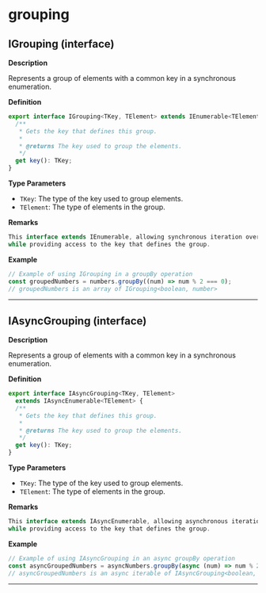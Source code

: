 <!-- markdownlint-disable MD036 -->

# grouping

## IGrouping (interface)

**Description**

Represents a group of elements with a common key in a synchronous enumeration.

**Definition**

```typescript
export interface IGrouping<TKey, TElement> extends IEnumerable<TElement> {
  /**
   * Gets the key that defines this group.
   *
   * @returns The key used to group the elements.
   */
  get key(): TKey;
}
```

**Type Parameters**

- `TKey`: The type of the key used to group elements.
- `TElement`: The type of elements in the group.

**Remarks**

```typescript
This interface extends IEnumerable, allowing synchronous iteration over grouped elements
while providing access to the key that defines the group.
```

**Example**

```typescript
// Example of using IGrouping in a groupBy operation
const groupedNumbers = numbers.groupBy((num) => num % 2 === 0);
// groupedNumbers is an array of IGrouping<boolean, number>
```

---

## IAsyncGrouping (interface)

**Description**

Represents a group of elements with a common key in a synchronous enumeration.

**Definition**

```typescript
export interface IAsyncGrouping<TKey, TElement>
  extends IAsyncEnumerable<TElement> {
  /**
   * Gets the key that defines this group.
   *
   * @returns The key used to group the elements.
   */
  get key(): TKey;
}
```

**Type Parameters**

- `TKey`: The type of the key used to group elements.
- `TElement`: The type of elements in the group.

**Remarks**

```typescript
This interface extends IAsyncEnumerable, allowing asynchronous iteration over grouped elements
while providing access to the key that defines the group.
```

**Example**

```typescript
// Example of using IAsyncGrouping in an async groupBy operation
const asyncGroupedNumbers = asyncNumbers.groupBy(async (num) => num % 2 === 0);
// asyncGroupedNumbers is an async iterable of IAsyncGrouping<boolean, number>
```

---
